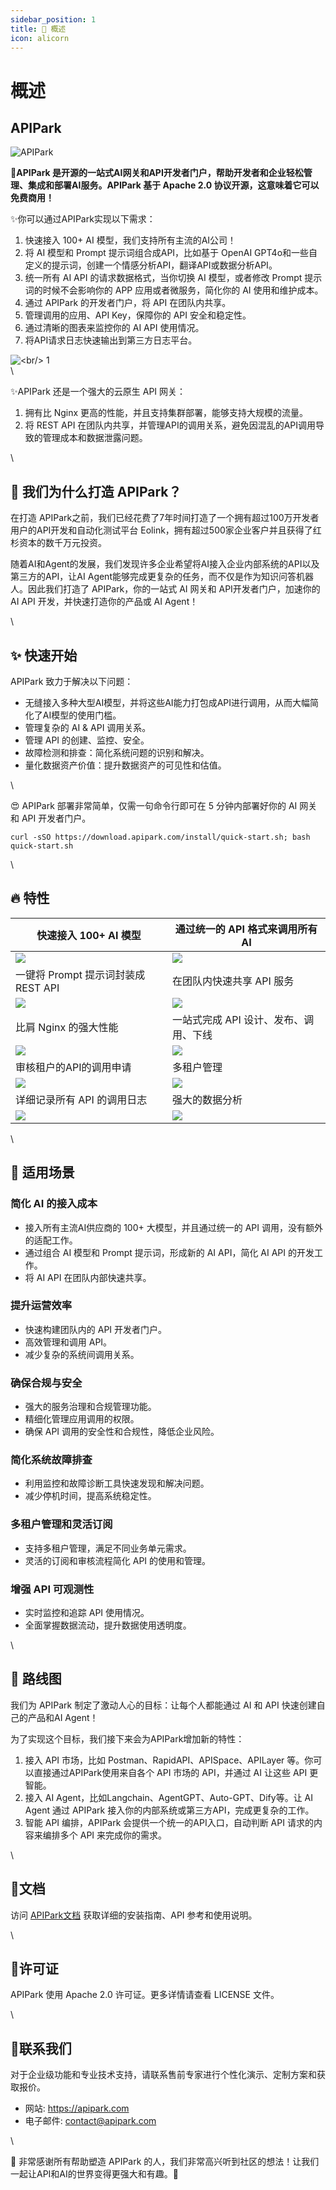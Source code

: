 ```yaml
---
sidebar_position: 1
title: 🦄 概述
icon: alicorn
---
```


# 概述

## APIPark

![APIPark](images/Banner.png)

**🦄APIPark 是开源的一站式AI网关和API开发者门户，帮助开发者和企业轻松管理、集成和部署AI服务。APIPark 基于 Apache 2.0 协议开源，这意味着它可以免费商用！**

✨你可以通过APIPark实现以下需求：

1. 快速接入 100+ AI 模型，我们支持所有主流的AI公司！
2. 将 AI 模型和 Prompt 提示词组合成API，比如基于 OpenAI GPT4o和一些自定义的提示词，创建一个情感分析API，翻译API或数据分析API。
3. 统一所有 AI API 的请求数据格式，当你切换 AI 模型，或者修改 Prompt 提示词的时候不会影响你的 APP 应用或者微服务，简化你的 AI 使用和维护成本。
4. 通过 APIPark 的开发者门户，将 API 在团队内共享。
5. 管理调用的应用、API Key，保障你的 API 安全和稳定性。
6. 通过清晰的图表来监控你的 AI API 使用情况。
7. 将API请求日志快速输出到第三方日志平台。

![\<br/> 1](images/2024-10-26/2f3a9b53d1b32c3f26339d8bbb58640db92f6e670e530ee673fad168537423ca.png)\
\


✨APIPark 还是一个强大的云原生 API 网关：

1. 拥有比 Nginx 更高的性能，并且支持集群部署，能够支持大规模的流量。
2. 将 REST API 在团队内共享，并管理API的调用关系，避免因混乱的API调用导致的管理成本和数据泄露问题。

\


## 💌 我们为什么打造 APIPark？

在打造 APIPark之前，我们已经花费了7年时间打造了一个拥有超过100万开发者用户的API开发和自动化测试平台 Eolink，拥有超过500家企业客户并且获得了红杉资本的数千万元投资。

随着AI和Agent的发展，我们发现许多企业希望将AI接入企业内部系统的API以及第三方的API，让AI Agent能够完成更复杂的任务，而不仅是作为知识问答机器人。因此我们打造了 APIPark，你的一站式 AI 网关和 API开发者门户，加速你的 AI API 开发，并快速打造你的产品或 AI Agent！

\


## ✨ 快速开始

APIPark 致力于解决以下问题：

* 无缝接入多种大型AI模型，并将这些AI能力打包成API进行调用，从而大幅简化了AI模型的使用门槛。
* 管理复杂的 AI & API 调用关系。
* 管理 API 的创建、监控、安全。
* 故障检测和排查：简化系统问题的识别和解决。
* 量化数据资产价值：提升数据资产的可见性和估值。

\


😍 APIPark 部署非常简单，仅需一句命令行即可在 5 分钟内部署好你的 AI 网关和 API 开发者门户。

```
curl -sSO https://download.apipark.com/install/quick-start.sh; bash quick-start.sh
```

\


## 🔥 特性

| 快速接入 100+ AI 模型                                                           | 通过统一的 API 格式来调用所有 AI                                                     |
| ------------------------------------------------------------------------- | ------------------------------------------------------------------------ |
| ![](https://apipark.com/wp-content/uploads/2024/10/AI-Gateway.png)        | ![](https://apipark.com/wp-content/uploads/2024/10/Unified-API.png)      |
| 一键将 Prompt 提示词封装成 REST API                                                | 在团队内快速共享 API 服务                                                          |
| ![](https://apipark.com/wp-content/uploads/2024/10/Prompt-template.png)   | ![](https://apipark.com/wp-content/uploads/2024/10/developer-portal.png) |
| 比肩 Nginx 的强大性能                                                            | 一站式完成 API 设计、发布、调用、下线                                                    |
| ![](https://apipark.com/wp-content/uploads/2024/10/hyper-performance.png) | ![](https://apipark.com/wp-content/uploads/2024/08/Life-Cycle.png)       |
| 审核租户的API的调用申请                                                             | 多租户管理                                                                    |
| ![](https://apipark.com/wp-content/uploads/2024/08/Application.png)       | ![](https://apipark.com/wp-content/uploads/2024/08/Multi-tenant.png)     |
| 详细记录所有 API 的调用日志                                                          | 强大的数据分析                                                                  |
| ![](https://apipark.com/wp-content/uploads/2024/08/Chart-1.png)           | ![](https://apipark.com/wp-content/uploads/2024/08/Chart.png)            |

\


## 🚀 适用场景

### 简化 AI 的接入成本

* 接入所有主流AI供应商的 100+ 大模型，并且通过统一的 API 调用，没有额外的适配工作。
* 通过组合 AI 模型和 Prompt 提示词，形成新的 AI API，简化 AI API 的开发工作。
* 将 AI API 在团队内部快速共享。

### 提升运营效率

* 快速构建团队内的 API 开发者门户。
* 高效管理和调用 API。
* 减少复杂的系统间调用关系。

### 确保合规与安全

* 强大的服务治理和合规管理功能。
* 精细化管理应用调用的权限。
* 确保 API 调用的安全性和合规性，降低企业风险。

### 简化系统故障排查

* 利用监控和故障诊断工具快速发现和解决问题。
* 减少停机时间，提高系统稳定性。

### 多租户管理和灵活订阅

* 支持多租户管理，满足不同业务单元需求。
* 灵活的订阅和审核流程简化 API 的使用和管理。

### 增强 API 可观测性

* 实时监控和追踪 API 使用情况。
* 全面掌握数据流动，提升数据使用透明度。

\


## 🚩 路线图

我们为 APIPark 制定了激动人心的目标：让每个人都能通过 AI 和 API 快速创建自己的产品和AI Agent！

为了实现这个目标，我们接下来会为APIPark增加新的特性：

1. 接入 API 市场，比如 Postman、RapidAPI、APISpace、APILayer 等。你可以直接通过APIPark使用来自各个 API 市场的 API，并通过 AI 让这些 API 更智能。
2. 接入 AI Agent，比如Langchain、AgentGPT、Auto-GPT、Dify等。让 AI Agent 通过 APIPark 接入你的内部系统或第三方API，完成更复杂的工作。
3. 智能 API 编排，APIPark 会提供一个统一的API入口，自动判断 API 请求的内容来编排多个 API 来完成你的需求。

\


## 📕文档

访问 [APIPark文档](https://docs.apipark.com/docs/install) 获取详细的安装指南、API 参考和使用说明。

\


## 🧾许可证

APIPark 使用 Apache 2.0 许可证。更多详情请查看 LICENSE 文件。

\


## 💌联系我们

对于企业级功能和专业技术支持，请联系售前专家进行个性化演示、定制方案和获取报价。

* 网站: https://apipark.com
* 电子邮件: contact@apipark.com

\


🙏 非常感谢所有帮助塑造 APIPark 的人，我们非常高兴听到社区的想法！让我们一起让API和AI的世界变得更强大和有趣。🎉
